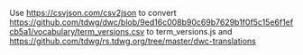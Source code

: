 Use
https://csvjson.com/csv2json
to convert https://github.com/tdwg/dwc/blob/9ed16c008b90c69b7629b1f0f5c15e6f1efcb5a1/vocabulary/term_versions.csv to term_versions.js and
https://github.com/tdwg/rs.tdwg.org/tree/master/dwc-translations
